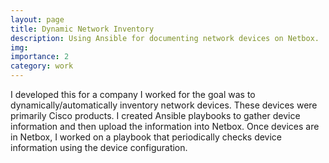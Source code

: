 ```yaml
---
layout: page
title: Dynamic Network Inventory
description: Using Ansible for documenting network devices on Netbox.
img: 
importance: 2
category: work
---
```


I developed this for a company I worked for the goal was to dynamically/automatically inventory network devices. These devices were primarily Cisco products. I created Ansible playbooks to gather device information and then upload the information into Netbox. Once devices are in Netbox, I worked on a playbook that periodically checks device information using the device configuration.
